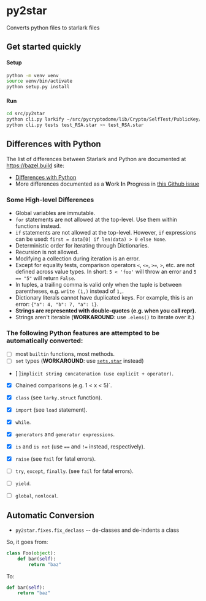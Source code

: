 # py2star
Converts python files to starlark files

## Get started quickly

#### Setup
```bash
python -m venv venv
source venv/bin/activate
python setup.py install
```

#### Run
```bash
cd src/py2star
python cli.py larkify ~/src/pycryptodome/lib/Crypto/SelfTest/PublicKey/test_RSA.py > test_RSA.star
python cli.py tests test_RSA.star >> test_RSA.star
```

## Differences with Python

The list of differences between Starlark and Python are documented at https://bazel.build site:
- [Differences with Python](https://docs.bazel.build/versions/master/skylark/language.html#differences-with-python)
- More differences documented as a **W**ork **I**n **P**rogress in [this Github issue](https://github.com/bazelbuild/starlark/pull/158)


### Some High-level Differences

- Global variables are immutable.
- `for` statements are not allowed at the top-level. Use them within functions instead.
- `if` statements are not allowed at the top-level. However, `if` expressions can be used: `first = data[0] if len(data) > 0 else None`.
- Deterministic order for iterating through Dictionaries.
- Recursion is not allowed.
- Modifying a collection during iteration is an error.
- Except for equality tests, comparison operators `<`, `<=`, `>=`, `>`, etc. are not defined across value types. In short: `5 < 'foo'` will throw an error and `5 == "5"` will return `False`.
- In tuples, a trailing comma is valid only when the tuple is between parentheses, e.g. `write (1,)` instead of `1,`.
- Dictionary literals cannot have duplicated keys. For example, this is an error: `{"a": 4, "b": 7, "a": 1}`.
- **Strings are represented with double-quotes (e.g. when you call repr).**
- Strings aren't iterable (**WORKAROUND**: use `.elems()` to iterate over it.)
  
### The following Python features are attempted to be automatically converted:

- [ ] most `builtin` functions, most methods.
- [ ] `set` types  (**WORKAROUND**: use [`sets.star`](https://github.com/verygoodsecurity/starlarky/blob/master/larky/src/main/resources/stdlib/sets.star) instead)
- [ ]`implicit string concatenation (use explicit + operator)`.
- [x] Chained comparisons (e.g. 1 < x < 5)`.
- [x] `class` (see `larky.struct` function). 
- [x] `import` (see `load` statement).
- [x] `while`.
- [x] `generators` and `generator expressions`.
- [x] `is` and `is not` (use `==`  and `!=` instead, respectively).
- [x] `raise` (see `fail` for fatal errors).  
- [ ] `try`, `except`, `finally`. (see `fail` for fatal errors).
- [ ] `yield`.
- [ ] `global`, `nonlocal`.


## Automatic Conversion

* `py2star.fixes.fix_declass` -- de-classes and de-indents a class

So, it goes from:

```python
class Foo(object):
    def bar(self):
        return "baz"
```

To:

```python
def bar(self):
    return "baz"
```
